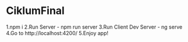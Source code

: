 # CiklumFinal
1.npm i 
2.Run Server - npm run server
3.Run Client Dev Server - ng serve
4.Go to http://localhost:4200/
5.Enjoy app! 
